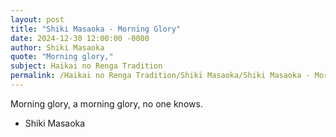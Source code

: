 ```yaml
---
layout: post
title: "Shiki Masaoka - Morning Glory"
date: 2024-12-30 12:00:00 -0000
author: Shiki Masaoka
quote: "Morning glory,"
subject: Haikai no Renga Tradition
permalink: /Haikai no Renga Tradition/Shiki Masaoka/Shiki Masaoka - Morning Glory
---
```


Morning glory,
a morning glory,
no one knows.

- Shiki Masaoka
